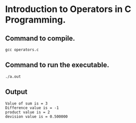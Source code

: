 # Introduction to Operators in C Programming.

## Command to compile.

```console
gcc operators.c
```

## Command to run the executable.

```console
./a.out
```

## Output

```console
Value of sum is = 3
Difference value is = -1
product value is = 2
devision value is = 0.500000
```
